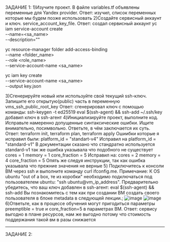 ЗАДАНИЕ 1:
1)Изучите проект. В файле variables.tf объявлены переменные для Yandex provider.
Ответ: изучил, список переменных которые мы будем позже использовать
2)Создайте сервисный аккаунт и ключ. service_account_key_file.
Ответ: создал сервисный аккаунт
yc iam service-account create \
   --name=<sa_name> \
   --description="<description>"

yc resource-manager folder add-access-binding \
   --name <folder_name> \
   --role <role_name> \
   --service-account-name <sa_name>

yc iam key create \
   --service-account-name <sa_name> \
   --output key.json

3)Сгенерируйте новый или используйте свой текущий ssh-ключ. Запишите его открытую(public) часть в переменную vms_ssh_public_root_key
Ответ: сгенерировал ключ с помощью команды:
ssh-keygen -t ed25519
eval $(ssh-agent) && ssh-add ~/.ssh/key 
добавил ключ в ssh-агент
4)Инициализируйте проект, выполните код. Исправьте намеренно допущенные синтаксические ошибки. Ищите внимательно, посимвольно. Ответьте, в чём заключается их суть.
Ответ: terraform init, terraform plan, terraform apply
Ошиибки которые я исправил были:
platform_id = "standart-v4"
Исправил на
platform_id = "standard-v1"
В документации сказано что стандратно используется standard-v1 так же ошибка указывала что подобного не существует
cores         = 1
memory        = 1
core_fraction = 5
Исправил на:
cores         = 2
memory        = 4
core_fraction = 5
Опять же следуя инструкции, так как ошибка указывала что прежние значения не верные
5) Подключитесь к консоли ВМ через ssh и выполните команду  curl ifconfig.me. Примечание: К OS ubuntu "out of a box, те из коробки" необходимо подключаться под пользователем ubuntu: "ssh ubuntu@vm_ip_address". Предварительно убедитесь, что ваш ключ добавлен в ssh-агент: eval $(ssh-agent) && ssh-add Вы познакомитесь с тем как при создании ВМ создать своего пользователя в блоке metadata в следующей лекции.;
![image](https://github.com/AntonStogov/netology_terraform/assets/97850376/617fe276-0b38-4b13-bf82-e1ebc37adee7)
![image](https://github.com/AntonStogov/netology_terraform/assets/97850376/3e89da83-dd01-43c3-911f-b2d5f1f70713)
6)Ответьте, как в процессе обучения могут пригодиться параметры preemptible = true и core_fraction=5 в параметрах ВМ.
Ответ: сервису выгодно в плане ресурсов, нам же выгодно потому что стоимость поддержания такой вм в разы снижается
______________________________________________________________________________________________________________________________________________________________________
ЗАДАНИЕ 2:





